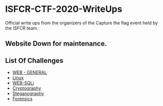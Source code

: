 # ISFCR-CTF-2020-WriteUps

Official write ups from the organizers of the Capture the flag event held by the ISFCR team.

## Website Down for maintenance.


## List Of Challenges

+ <a href = ".\Web\WriteUps">WEB - GENERAL </a>
+ <a href = ".\Linux\WriteUps">Linux </a>
+ <a href = ".\Web-SQLi\WriteUps">WEB-SQLi </a>
+ <a href = ".\Crypto\WriteUps">Cryptography </a>
+ <a href = ".\Steganography\WriteUps">Steganography </a>
+ <a href = ".\Forensics\WriteUps">Forensics </a>
